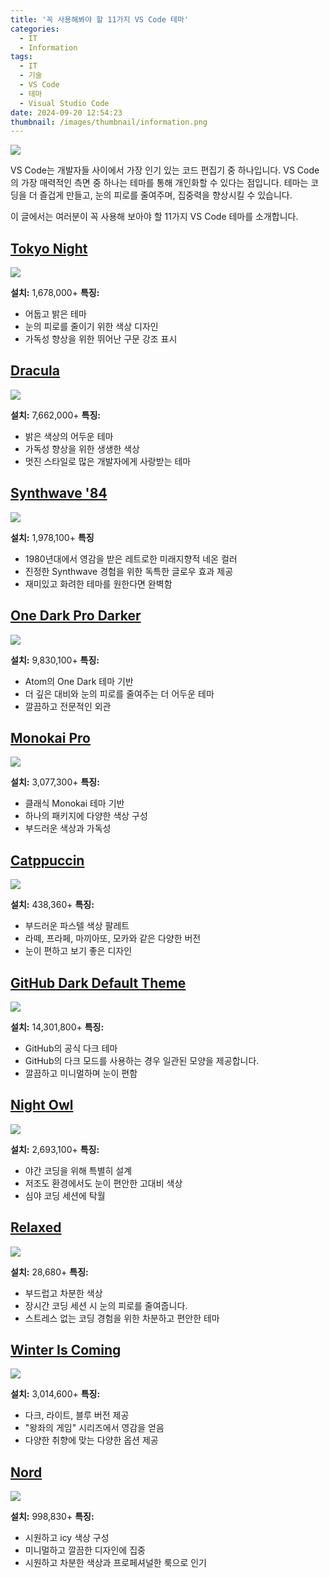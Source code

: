 ```yaml
---
title: '꼭 사용해봐야 할 11가지 VS Code 테마'
categories:
  - IT
  - Information
tags:
  - IT
  - 기술
  - VS Code
  - 테마
  - Visual Studio Code
date: 2024-09-20 12:54:23
thumbnail: /images/thumbnail/information.png
---
```


![](/images/header/info-26.png)

VS Code는 개발자들 사이에서 가장 인기 있는 코드 편집기 중 하나입니다. VS Code의 가장 매력적인 측면 중 하나는 테마를 통해 개인화할 수 있다는 점입니다. 테마는 코딩을 더 즐겁게 만들고, 눈의 피로를 줄여주며, 집중력을 향상시킬 수 있습니다.

이 글에서는 여러분이 꼭 사용해 보아야 할 11가지 VS Code 테마를 소개합니다.

## [Tokyo Night](https://marketplace.visualstudio.com/items?itemName=enkia.tokyo-night)

![](/images/header/info-26_1.png)

**설치:** 1,678,000+
**특징:**

- 어둡고 밝은 테마
- 눈의 피로를 줄이기 위한 색상 디자인
- 가독성 향상을 위한 뛰어난 구문 강조 표시

## [Dracula](https://marketplace.visualstudio.com/items?itemName=dracula-theme.theme-dracula)

![](/images/header/info-26_2.png)

**설치:** 7,662,000+
**특징:**

- 밝은 색상의 어두운 테마
- 가독성 향상을 위한 생생한 색상
- 멋진 스타일로 많은 개발자에게 사랑받는 테마

## [Synthwave '84](https://marketplace.visualstudio.com/items?itemName=RobbOwen.synthwave-vscode)

![](/images/header/info-26_3.png)

**설치:** 1,978,100+
**특징**

- 1980년대에서 영감을 받은 레트로한 미래지향적 네온 컬러
- 진정한 Synthwave 경험을 위한 독특한 글로우 효과 제공
- 재미있고 화려한 테마를 원한다면 완벽함

## [One Dark Pro Darker](https://marketplace.visualstudio.com/items?itemName=zhuangtongfa.Material-theme)

![](/images/header/info-26_4.png)

**설치:** 9,830,100+
**특징:**

- Atom의 One Dark 테마 기반
- 더 깊은 대비와 눈의 피로를 줄여주는 더 어두운 테마
- 깔끔하고 전문적인 외관

## [Monokai Pro](https://marketplace.visualstudio.com/items?itemName=monokai.theme-monokai-pro-vscode)

![](/images/header/info-26_5.png)

**설치:** 3,077,300+
**특징:**

- 클래식 Monokai 테마 기반
- 하나의 패키지에 다양한 색상 구성
- 부드러운 색상과 가독성

## [Catppuccin](https://marketplace.visualstudio.com/items?itemName=Catppuccin.catppuccin-vsc)

![](/images/header/info-26_6.png)

**설치:** 438,360+
**특징:**

- 부드러운 파스텔 색상 팔레트
- 라떼, 프라페, 마끼아또, 모카와 같은 다양한 버전
- 눈이 편하고 보기 좋은 디자인

## [GitHub Dark Default Theme](https://marketplace.visualstudio.com/items?itemName=GitHub.github-vscode-theme)

![](/images/header/info-26_7.png)

**설치:** 14,301,800+
**특징:**

- GitHub의 공식 다크 테마
- GitHub의 다크 모드를 사용하는 경우 일관된 모양을 제공합니다.
- 깔끔하고 미니멀하며 눈이 편함

## [Night Owl](https://marketplace.visualstudio.com/items?itemName=sdras.night-owl)

![](/images/header/info-26_8.png)

**설치:** 2,693,100+
**특징:**

- 야간 코딩을 위해 특별히 설계
- 저조도 환경에서도 눈이 편안한 고대비 색상
- 심야 코딩 세션에 탁월

## [Relaxed](https://marketplace.visualstudio.com/items?itemName=mischah.relaxed-theme)

![](/images/header/info-26_9.png)

**설치:** 28,680+
**특징:**

- 부드럽고 차분한 색상
- 장시간 코딩 세션 시 눈의 피로를 줄여줍니다.
- 스트레스 없는 코딩 경험을 위한 차분하고 편안한 테마

## [Winter Is Coming](https://marketplace.visualstudio.com/items?itemName=johnpapa.winteriscoming)

![](/images/header/info-26_10.png)

**설치:** 3,014,600+
**특징:**

- 다크, 라이트, 블루 버전 제공
- "왕좌의 게임" 시리즈에서 영감을 얻음
- 다양한 취향에 맞는 다양한 옵션 제공

## [Nord](https://marketplace.visualstudio.com/items?itemName=arcticicestudio.nord-visual-studio-code)

![](/images/header/info-26_11.png)

**설치:** 998,830+
**특징:**

- 시원하고 icy 색상 구성
- 미니멀하고 깔끔한 디자인에 집중
- 시원하고 차분한 색상과 프로페셔널한 룩으로 인기
